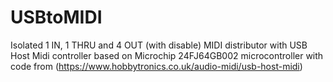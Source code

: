 # USBtoMIDI
Isolated 1 IN, 1 THRU and 4 OUT (with disable) MIDI distributor with USB Host Midi controller based on Microchip 24FJ64GB002 microcontroller with code from (https://www.hobbytronics.co.uk/audio-midi/usb-host-midi)
